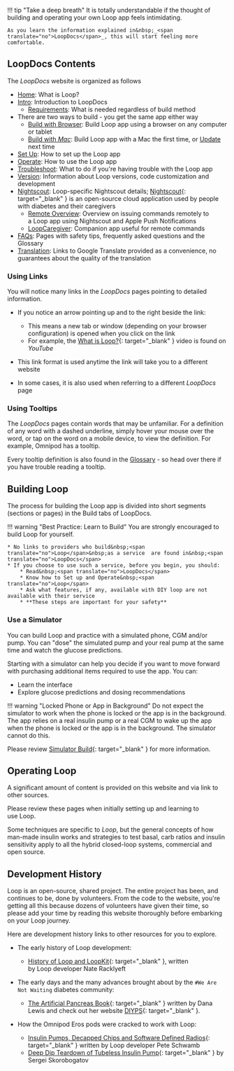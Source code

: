 !!! tip "Take a deep breath"
    It is totally understandable if the thought of building and operating your own&nbsp;<span translate="no">Loop</span>&nbsp;app feels intimidating.
    
    As you learn the information explained in&nbsp;_<span translate="no">LoopDocs</span>_, this will start feeling more comfortable.

## <span translate="no">LoopDocs</span>&nbsp;Contents

The&nbsp;_<span translate="no">LoopDocs</span>_&nbsp;website is organized as follows

* [Home](../index.md): What is&nbsp;<span translate="no">Loop</span>?
* [Intro](overview-intro.md): Introduction to&nbsp;<span translate="no">LoopDocs</span>
    * [Requirements](requirements.md): What is needed regardless of build method
* There are two ways to build - you get the same app either way
    * [Build with Browser](../browser/bb-overview.md): Build&nbsp;<span translate="no">Loop</span>&nbsp;app using a browser on any computer or tablet
    * [Build with *Mac*](../build/overview.md): Build&nbsp;<span translate="no">Loop</span>&nbsp;app with a Mac the first time, or [Update](../build/updating.md) next time
* [Set Up](../loop-3/loop-3-overview.md): How to set up the&nbsp;<span translate="no">Loop</span>&nbsp;app
* [Operate](../operation/loop/open-loop.md): How to use the&nbsp;<span translate="no">Loop</span>&nbsp;app
* [Troubleshoot](../troubleshooting/overview.md): What to do if you're having trouble with the&nbsp;<span translate="no">Loop</span>&nbsp;app
* [Version](../version/overview-version.md): Information about&nbsp;<span translate="no">Loop</span>&nbsp;versions, code customization and development
* [<span translate="no">Nightscout</span>](../nightscout/overview.md): <span translate="no">Loop</span>-specific&nbsp;<span translate="no">Nightscout</span>&nbsp;details; [<span translate="no">Nightscout</span>](https://nightscout.github.io/){: target="_blank" } is an open-source cloud application used by people with diabetes and their caregivers
    * [Remote Overview](../nightscout/remote-overview.md): Overview on issuing commands remotely to a&nbsp;<span translate="no">Loop</span>&nbsp;app using&nbsp;<span translate="no">Nightscout</span>&nbsp;and Apple Push Notifications
    * [LoopCaregiver](../nightscout/loop-caregiver.md): Companion app useful for remote commands
* [FAQs](../faqs/overview-faqs.md): Pages with safety tips, frequently asked questions and the Glossary
* [Translation](../translate.md): Links to Google Translate provided as a convenience, no guarantees about the quality of the translation

### Using Links

You will notice many links in the *LoopDocs* pages pointing to detailed information. 

* If you notice an arrow pointing up and to the right beside the link:
    * This means a new tab or window (depending on your browser configuration) is opened when you click on the link
    * For example, the [What is Loop?](https://youtu.be/64qhgnmkyAE){: target="_blank" } video is found on *YouTube*

* This link format is used anytime the link will take you to a different website
* In some cases, it is also used when referring to a different *LoopDocs* page

### Using Tooltips

The *LoopDocs* pages contain words that may be unfamiliar. For a definition of any word with a dashed underline, simply hover your mouse over the word, or tap on the word on a mobile device, to view the definition. For example, Omnipod has a tooltip.

Every tooltip definition is also found in the [Glossary](../faqs/glossary.md) - so head over there if you have trouble reading a tooltip.

## Building&nbsp;<span translate="no">Loop</span>

The process for building the&nbsp;<span translate="no">Loop</span>&nbsp;app is divided into short segments (sections or pages) in the Build tabs of&nbsp;<span translate="no">LoopDocs</span>.

!!! warning "Best Practice: Learn to Build"
    You are strongly encouraged to build&nbsp;<span translate="no">Loop</span>&nbsp;for yourself.

    * No links to providers who build&nbsp;<span translate="no">Loop</span>&nbsp;as a service  are found in&nbsp;<span translate="no">LoopDocs</span>
    * If you choose to use such a service, before you begin, you should:
        * Read&nbsp;<span translate="no">LoopDocs</span>
        * Know how to Set up and Operate&nbsp;<span translate="no">Loop</span>
        * Ask what features, if any, available with DIY loop are not available with their service
        * **These steps are important for your safety**

### Use a Simulator

You can build&nbsp;<span translate="no">Loop</span>&nbsp;and practice with a simulated phone, CGM and/or pump. You can "dose" the simulated pump and your real pump at the same time and watch the glucose predictions.

Starting with a simulator can help you decide if you want to move forward with purchasing additional items required to use the app. You can:

* Learn the interface
* Explore glucose predictions and dosing recommendations

!!! warning "Locked Phone or App in Background"
    Do not expect the simulator to work when the phone is locked or the app is in the background. The app relies on a real insulin pump or a real CGM to wake up the app when the phone is locked or the app is in the background. The simulator cannot do this.

Please review [Simulator Build](../version/simulator.md){: target="_blank" } for more information.

## Operating&nbsp;<span translate="no">Loop</span>

A significant amount of content is provided on this website and via link to other sources. 

Please review these pages when initially setting up and learning to use&nbsp;<span translate="no">Loop</span>.

Some techniques are specific to&nbsp;_<span translate="no">Loop</span>_, but the general concepts of how man-made insulin works and strategies to test basal, carb ratios and insulin sensitivity apply to all the hybrid closed-loop systems, commercial and open source.

## Development History

<span translate="no">Loop</span>&nbsp;is an open-source, shared project. The entire project has been, and continues to be, done by volunteers. From the code to the website, you're getting all this because dozens of volunteers have given their time, so please add your time by reading this website thoroughly before embarking on your&nbsp;<span translate="no">Loop</span>&nbsp;journey.

Here are development history links to other resources for you to explore.

* The early history of&nbsp;<span translate="no">Loop</span>&nbsp;development:
    * [History of&nbsp;<span translate="no">Loop</span>&nbsp;and&nbsp;<span translate="no">LoopKit</span>](https://medium.com/@loudnate/the-history-of-loop-and-loopkit-59b3caf13805){: target="_blank" }, written by&nbsp;<span translate="no">Loop</span>&nbsp;developer Nate Racklyeft

* The early days and the many advances brought about by the `#We Are Not Waiting` diabetes community:
    * [The Artificial Pancreas Book](https://www.artificialpancreasbook.com/){: target="_blank" } written by Dana Lewis and check out her website [DIYPS](https://diyps.org){: target="_blank" }.

* How the Omnipod Eros pods were cracked to work with&nbsp;<span translate="no">Loop</span>:
    * [Insulin Pumps, Decapped Chips and Software Defined Radios](https://medium.com/@ps2){: target="_blank" } written by&nbsp;<span translate="no">Loop</span>&nbsp;developer Pete Schwamb
    * [Deep Dip Teardown of Tubeless Insulin Pump](https://arxiv.org/ftp/arxiv/papers/1709/1709.06026.pdf){: target="_blank" } by Sergei Skorobogatov
